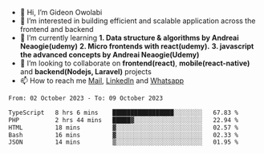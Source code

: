 - 👋 Hi, I’m Gideon Owolabi
- 👀 I’m interested in building efficient and scalable application across the frontend and backend
- 🌱 I’m currently learning <b>1. Data structure & algorithms by Andreai Neaogie(udemy)</b> <b>2. Micro frontends with react(udemy).</b>  <b>3. javascript the advanced concepts by Andreai Neaogie(Udemy)</b>
- 💞️ I’m looking to collaborate on <b>frontend(react)</b>, <b>mobile(react-native)</b> and <b>backend(Nodejs, Laravel)</b> projects
- 📫 How to reach me <a href="mailto:gideoniyin2021@gmail.com">Mail</a>, <a href="https://www.linkedin.com/in/gideon-owolabi-9b667a232/">LinkedIn</a> and <a href="https://wa.me/2348055377085">Whatsapp</a>

<!---
gude1/gude1 is a ✨ special ✨ repository because its `README.md` (this file) appears on your GitHub profile.
You can click the Preview link to take a look at your changes.
--->

<!--START_SECTION:waka-->

```txt
From: 02 October 2023 - To: 09 October 2023

TypeScript   8 hrs 6 mins    █████████████████░░░░░░░░   67.83 %
PHP          2 hrs 44 mins   █████▓░░░░░░░░░░░░░░░░░░░   22.94 %
HTML         18 mins         ▓░░░░░░░░░░░░░░░░░░░░░░░░   02.57 %
Bash         16 mins         ▓░░░░░░░░░░░░░░░░░░░░░░░░   02.33 %
JSON         14 mins         ▒░░░░░░░░░░░░░░░░░░░░░░░░   01.95 %
```

<!--END_SECTION:waka-->
